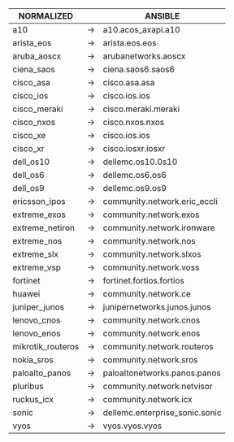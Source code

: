 | NORMALIZED | | ANSIBLE |
| ---------- | -- | ------ |
| a10 | → | a10.acos_axapi.a10 |
| arista_eos | → | arista.eos.eos |
| aruba_aoscx | → | arubanetworks.aoscx |
| ciena_saos | → | ciena.saos6.saos6 |
| cisco_asa | → | cisco.asa.asa |
| cisco_ios | → | cisco.ios.ios |
| cisco_meraki | → | cisco.meraki.meraki |
| cisco_nxos | → | cisco.nxos.nxos |
| cisco_xe | → | cisco.ios.ios |
| cisco_xr | → | cisco.iosxr.iosxr |
| dell_os10 | → | dellemc.os10.0s10 |
| dell_os6 | → | dellemc.os6.os6 |
| dell_os9 | → | dellemc.os9.os9 |
| ericsson_ipos | → | community.network.eric_eccli |
| extreme_exos | → | community.network.exos |
| extreme_netiron | → | community.network.ironware |
| extreme_nos | → | community.network.nos |
| extreme_slx | → | community.network.slxos |
| extreme_vsp | → | community.network.voss |
| fortinet | → | fortinet.fortios.fortios |
| huawei | → | community.network.ce |
| juniper_junos | → | junipernetworks.junos.junos |
| lenovo_cnos | → | community.network.cnos |
| lenovo_enos | → | community.network.enos |
| mikrotik_routeros | → | community.network.routeros |
| nokia_sros | → | community.network.sros |
| paloalto_panos | → | paloaltonetworks.panos.panos |
| pluribus | → | community.network.netvisor |
| ruckus_icx | → | community.network.icx |
| sonic | → | dellemc.enterprise_sonic.sonic |
| vyos | → | vyos.vyos.vyos |